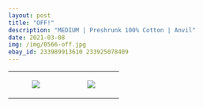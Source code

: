 ```yaml
---
layout: post
title: "OFF!"
description: "MEDIUM | Preshrunk 100% Cotton | Anvil"
date: 2021-03-08
img: /img/0566-off.jpg
ebay_id: 233989913610 233925078409
---
```




<table style="width:100%;"><tr><td style="vertical-align:top;">
      <figure class="tmblr-full" data-orig-height="2048" data-orig-width="1365" data-orig-src="https://concertshirts.netlify.app/shirts/0566/0566-01.jpg"><img src="https://64.media.tumblr.com/1dba3f809ac301e2a9b7694f767a8753/754db701086b7eb0-e7/s540x810/2269398642e6f34ff34e0b0de1b99be33f0c42aa.jpg" data-orig-height="2048" data-orig-width="1365" data-orig-src="https://concertshirts.netlify.app/shirts/0566/0566-01.jpg"/></figure></td>
    <td style="vertical-align:top;">
      <figure class="tmblr-full" data-orig-height="2048" data-orig-width="1365" data-orig-src="https://concertshirts.netlify.app/shirts/0566/0566-02.jpg"><img src="https://64.media.tumblr.com/8890b7c40691d1c0d716240257f75f07/754db701086b7eb0-02/s540x810/d2f06a93d13968638458d36f37181780d62394e2.jpg" data-orig-height="2048" data-orig-width="1365" data-orig-src="https://concertshirts.netlify.app/shirts/0566/0566-02.jpg"/></figure></td>
  </tr></table>
